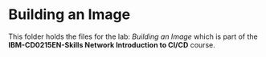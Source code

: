 # Building an Image

This folder holds the files for the lab: _Building an Image_ which is part of the **IBM-CD0215EN-Skills Network Introduction to CI/CD** course.
